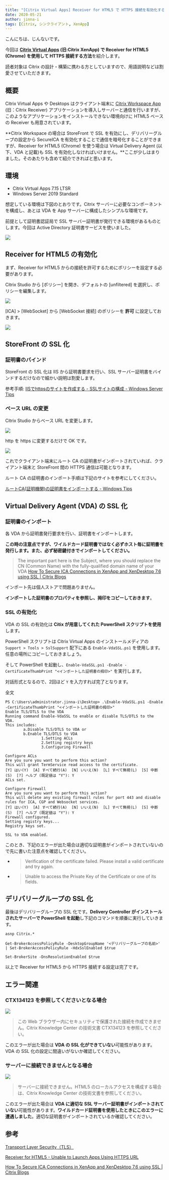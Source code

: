 ```yaml
---
title: "[Citrix Virtual Apps] Receiver for HTML5 で HTTPS 接続を有効化する"
date: 2020-05-21
author: jinna-i
tags: [Citrix, シンクライアント, XenApp]
---
```


こんにちは、じんないです。

今回は **[Citrix Virtual Apps](https://www.citrix.com/ja-jp/products/citrix-virtual-apps-and-desktops/) (旧:Citrix XenApp) で Receiver for HTML5 (Chrome) を使用して HTTPS 接続する方法**を紹介します。

読者対象は Citrix の設計・構築に携わる方としていますので、用語説明などは割愛させていただきます。

## 概要

Citrix Virtual Apps や Desktops はクライアント端末に [Citrix Workspace App](https://www.citrix.com/ja-jp/downloads/workspace-app/) (旧：Citrix Receiver) アプリケーションを導入しサーバーと通信を行いますが、このようなアプリケーションをインストールできない環境向けに HTML5 ベースの Receiver も用意されています。

**Citrix Workspace の場合は StoreFront で SSL を有効にし、デリバリーグループの設定から SecureICA を有効化することで通信を暗号化することができますが、Receiver for HTML5 (Chrome) を使う場合は Virtual Delivery Agent (以下、VDA と記載)も SSL を有効化しなければいけません。**ここが少しはまりました。そのあたりも含めて紹介できればと思います。

## 環境

- Citrix Virtual Apps 7.15 LTSR
- Windows Server 2019 Standard

想定している環境は下図のとおりです。Citrix サーバーに必要なコンポーネントを構成し、あとは VDA を App サーバーに構成したシンプルな環境です。

前提として証明書認証局で SSL サーバー証明書が発行できる環境があるものとします。今回は Active Directory 証明書サービスを使いました。

![](images/enable-https-connection-in-receiver-for-html5-1.png)

## Receiver for HTML5 の有効化

まず、Receiver for HTML5 からの接続を許可するためにポリシーを設定する必要があります。

Citrix Studio から [ポリシー] を開き、デフォルトの [unfiltered] を選択し、ポリシーを編集します。

![](images/enable-https-connection-in-receiver-for-html5-2.png)

[ICA] > [WebSocket] から [WebSocket 接続] のポリシーを **許可** に設定しておきます。

![](images/enable-https-connection-in-receiver-for-html5-3.png)

## StoreFront の SSL 化
### 証明書のバインド

StoreFront の SSL 化は IIS から証明書要求を行い、SSL サーバー証明書をバインドするだけなので細かい説明は割愛します。

参考手順: [IISでhttpsのサイトを作成する - SSLサイトの構成 - Windows Server Tips](https://www.ipentec.com/document/windows-windows-server-iis-setup-https-site)


### ベース URL の変更

Citrix Studio からベース URL を変更します。

![](images/enable-https-connection-in-receiver-for-html5-4.png)

http を https に変更するだけで OK です。

![](images/enable-https-connection-in-receiver-for-html5-5.png)

これでクライアント端末にルート CA の証明書がインポートされていれば、クライアント端末と StoreFront 間の HTTPS 通信は可能となります。

ルート CA の証明書のインポート手順は下記のサイトを参考にしてください。

[ルートCA(証明機関)の証明書をインポートする - Windows Tips](https://www.ipentec.com/document/windows-import-root-ca-certification)

## Virtual Delivery Agent (VDA) の SSL 化

### 証明書のインポート

各 VDA から証明書発行要求を行い、証明書をインポートします。

**この時の注意点ですが、ワイルドカード証明書ではなく必ずホスト毎に証明書を発行します。また、必ず秘密鍵付きでインポートしてください。**

> The important part here is the Subject, where you should replace the CN (Common Name) with the fully-qualified domain name of your VDA
> [How To Secure ICA Connections in XenApp and XenDesktop 7.6 using SSL | Citrix Blogs](https://www.citrix.com/blogs/2014/12/11/how-to-secure-ica-connections-in-xenapp-and-xendesktop-7-6-using-ssl/)


インポート先は個人ストアで問題ありません。

**インポートした証明書のプロパティを参照し、拇印をコピーしておきます**。

### SSL の有効化

VDA の SSL の有効化は **Citix が用意してくれた PowerShell スクリプトを使用**します。

PowerShell スクリプトは Citrix Virtual Apps のインストールメディアの `Support > Tools > SslSupport` 配下にある `Enable-VdaSSL.ps1` を使用します。任意の場所にコピーしておきましょう。

そして PowerShell を起動し、`Enable-VdaSSL.ps1 -Enable -CertificateThumbPrint "<インポートした証明書の拇印>"` を実行します。

対話形式となるので、2回ほど `Y` を入力すれば完了となります。

全文

```shell
PS C:\Users\administrator.jinna-i\Desktop> .\Enable-VdaSSL.ps1 -Enable -CertificateThumbPrint "<インポートした証明書の拇印>"
Enable TLS/DTLS to the VDA
Running command Enable-VdaSSL to enable or disable TLS/DTLS to the VDA.
This includes:
        a.Disable TLS/DTLS to VDA or
        b.Enable TLS/DTLS to VDA
                1.Setting ACLs
                2.Setting registry keys
                3.Configuring Firewall

Configure ACLs
Are you sure you want to perform this action?
This will grant TermService read access to the certificate.
[Y] はい(Y)  [A] すべて続行(A)  [N] いいえ(N)  [L] すべて無視(L)  [S] 中断(S)  [?] ヘルプ (既定値は "Y"): Y
ACLs set.

Configure Firewall
Are you sure you want to perform this action?
This will delete any existing firewall rules for port 443 and disable rules for ICA, CGP and Websocket services.
[Y] はい(Y)  [A] すべて続行(A)  [N] いいえ(N)  [L] すべて無視(L)  [S] 中断(S)  [?] ヘルプ (既定値は "Y"): Y
Firewall configured.
Setting registry keys...
Registry keys set.

SSL to VDA enabled.
```

このとき、下記のエラーが出た場合は適切な証明書がインポートされていないので先に書いた注意点を確認してください。

- > Verification of the certificate failed. Please install a valid certificate and try again.


- > Unable to access the Private Key of the Certificate or one of its fields.

## デリバリーグループの SSL 化

最後はデリバリーグループの SSL 化です。**Delivery Controller がインストールされたサーバーで PowerShell を起動**し下記のコマンドを順番に実行していきます。

`asnp Citrix.*`

`Get-BrokerAccessPolicyRule -DesktopGroupName '<デリバリーグループの名前>' | Set-BrokerAccessPolicyRule -HdxSslEnabled $true`

`Set-BrokerSite -DnsResolutionEnabled $true`

以上で Receiver for HTML5 から HTTPS 接続する設定は完了です。

## エラー関連

### CTX134123 を参照してくださいとなる場合


![](images/enable-https-connection-in-receiver-for-html5-6.png)

> この Web ブラウザー内にセキュリティで保護された接続を作成できません。Citrix Knowledge Center の技術文書 CTX134123 を参照してください。

このエラーが出た場合は **VDA の SSL 化ができていない**可能性があります。VDA の SSL 化の設定に間違いがないか確認してください。

### サーバーに接続できませんとなる場合

![](images/enable-https-connection-in-receiver-for-html5-7.png)

> サーバーに接続できません。HTML5 のローカルアクセスを構成する場合は、Citrix Knowledge Center の技術文書を参照してください。

このエラーが出た場合は **VDA に適切な SSL サーバー証明書がインポートされていない**可能性があります。**ワイルドカード証明書を使用したときにこのエラーに遭遇しました**。適切な証明書がインポートされているか確認してください。

## 参考

[Transport Layer Security（TLS）](https://docs.citrix.com/ja-jp/xenapp-and-xendesktop/7-15-ltsr/secure/tls.html#configure-tls-on-delivery-groups)

[Receiver for HTML5 - Unable to Launch Apps Using HTTPS URL](https://support.citrix.com/article/CTX134123)

[How To Secure ICA Connections in XenApp and XenDesktop 7.6 using SSL | Citrix Blogs](https://www.citrix.com/blogs/2014/12/11/how-to-secure-ica-connections-in-xenapp-and-xendesktop-7-6-using-ssl/)

